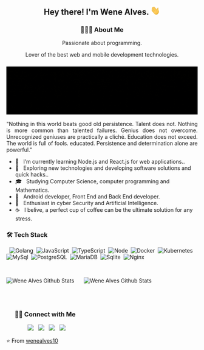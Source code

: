 <h2 align="center"> Hey  there!  I'm Wene Alves.  <img src="https://github.com/wenealves10/wenealves10/blob/main/Hi.gif" width="25"></h2>
<h3 align="center"> 👨🏻‍💻 About Me  </h3>
<p align="center">Passionate about programming.</p>
<p align="center">Lover of the best web and mobile development technologies.</p>
<h3 align="center"><img align="center" alt="GIF" src="https://github.com/wenealves10/wenealves10/blob/main/@wn_allvess (1).gif" width="700"/></h3>

<p align="justify">"Nothing in this world beats good old persistence. Talent does not. Nothing is more common than talented failures. Genius does not overcome. Unrecognized geniuses are practically a cliché. Education does not exceed. The world is full of fools. educated. Persistence and determination alone are powerful."</p>

- 🔭 &nbsp; I’m currently learning Node.js and React.js for web applications..
- 🤔 &nbsp; Exploring new technologies and developing software solutions and quick hacks..
- 🎓 &nbsp; Studying Computer Science, computer programming and Mathematics.
- 💼 &nbsp; Android developer, Front End and Back End developer.
- 🌱 &nbsp; Enthusiast in cyber Security and Artificial Intelligence.
- ☕ &nbsp; I belive, a perfect cup of coffee can be the ultimate solution for any stress. 

<h3>🛠 Tech Stack</h3> 


   &nbsp;
    ![Golang](https://img.shields.io/badge/Golang-00ADD8?style=for-the-badge&logo=go&logoColor=white)&nbsp;
    ![JavaScript](https://img.shields.io/badge/JavaScript-F7DF1E?style=for-the-badge&logo=javascript&logoColor=black)&nbsp;
    ![TypeScript](https://img.shields.io/badge/TypeScript-007ACC?style=for-the-badge&logo=typescript&logoColor=white)&nbsp;
    ![Node](https://img.shields.io/badge/Node.js-43853D?style=for-the-badge&logo=node-dot-js&logoColor=white)&nbsp;
    ![Docker](https://img.shields.io/badge/Docker-2CA5E0?style=for-the-badge&logo=docker&logoColor=white)&nbsp;
    ![Kubernetes](https://img.shields.io/badge/kubernetes-326ce5.svg?&style=for-the-badge&logo=kubernetes&logoColor=white)&nbsp;
    ![MySql](https://img.shields.io/badge/MySQL-00000F?style=for-the-badge&logo=mysql&logoColor=white)&nbsp;
    ![PostgreSQL](https://img.shields.io/badge/PostgreSQL-316192?style=for-the-badge&logo=postgresql&logoColor=white)&nbsp;
    ![MariaDB](https://img.shields.io/badge/MariaDB-003545?style=for-the-badge&logo=mariadb&logoColor=white)&nbsp;
    ![Sqlite](https://img.shields.io/badge/SQLite-07405E?style=for-the-badge&logo=sqlite&logoColor=white)&nbsp;
    ![Nginx](https://img.shields.io/badge/Nginx-009639?style=for-the-badge&logo=nginx&logoColor=white)&nbsp;


<br>

<img align="letf" src="https://github-readme-stats.vercel.app/api?username=wenealves10&include_all_commits=true&count_private=true&show_icons=true&line_height=20&title_color=7A7ADB&icon_color=2234AE&text_color=D3D3D3&bg_color=0,000000,130F40" alt="Wene Alves Github Stats" width="500" height="200"><img align="right" src="https://github-readme-stats.vercel.app/api/top-langs/?username=wenealves10&theme=radical&title_color=2234AE&text_color=D3D3D3&bg_color=0,000000,130F40" alt="Wene Alves Github Stats" width="300" height="200">

<br>
<br>

<h3 align="center"> 🤝🏻 Connect with Me</h3>
<p align="center">
&nbsp; <a href="https://twitter.com/wenealves" target="_blank" rel="noopener noreferrer"><img src="https://img.icons8.com/plasticine/100/000000/twitter.png" width="50" /></a>  
&nbsp; <a href="https://www.instagram.com/wene_alves/" target="_blank" rel="noopener noreferrer"><img src="https://img.icons8.com/plasticine/100/000000/instagram-new.png" width="50" /></a>  
&nbsp; <a href="https://www.linkedin.com/in/wenealves10/" target="_blank" rel="noopener noreferrer"><img src="https://img.icons8.com/plasticine/100/000000/linkedin.png" width="50" /></a>
&nbsp; <a href="mailto:weneplay5@gmail.com" target="_blank" rel="noopener noreferrer"><img src="https://img.icons8.com/plasticine/100/000000/gmail.png"  width="50" /> </a>
</p>

⭐️ From [wenealves10](https://github.com/wenealves10)
